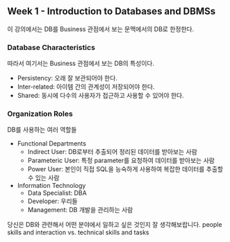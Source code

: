 ## Week 1 - Introduction to Databases and DBMSs

이 강의에서는 DB를 Business 관점에서 보는 문맥에서의 DB로 한정한다.

### Database Characteristics
따라서 여기서는 Business 관점에서 보는 DB의 특성이다.

* Persistency: 오래 잘 보관되어야 한다.
* Inter-related: 아이템 간의 관계성이 저장되어야 한다.
* Shared: 동시에 다수의 사용자가 접근하고 사용할 수 있어야 한다.

### Organization Roles
DB를 사용하는 여러 역할들
* Functional Departments
  * Indirect User: DB로부터 추출되어 정리된 데이터를 받아보는 사람
  * Parameteric User: 특정 parameter를 요청하여 데이터를 받아보는 사람
  * Power User: 본인이 직접 SQL을 능숙하게 사용하여 복잡한 데이터를 추출할 수 있는 사람
* Information Technology
  * Data Specialist: DBA
  * Developer: 우리들
  * Management: DB 개발을 관리하는 사람

당신은 DB와 관련해서 어떤 분야에서 일하고 싶은 것인지 잘 생각해보랍니다.
people skills and interaction vs. technical skills and tasks
